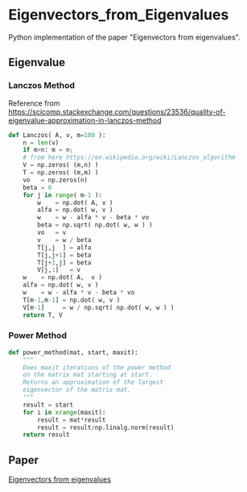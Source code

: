# Eigenvectors_from_Eigenvalues
Python implementation of the paper "Eigenvectors from eigenvalues".

## Eigenvalue

### Lanczos Method
Reference from https://scicomp.stackexchange.com/questions/23536/quality-of-eigenvalue-approximation-in-lanczos-method
```python
def Lanczos( A, v, m=100 ):
    n = len(v)
    if m>n: m = n;
    # from here https://en.wikipedia.org/wiki/Lanczos_algorithm
    V = np.zeros( (m,n) )
    T = np.zeros( (m,m) )
    vo   = np.zeros(n)
    beta = 0
    for j in range( m-1 ):
        w    = np.dot( A, v )
        alfa = np.dot( w, v )
        w    = w - alfa * v - beta * vo
        beta = np.sqrt( np.dot( w, w ) ) 
        vo   = v
        v    = w / beta 
        T[j,j  ] = alfa 
        T[j,j+1] = beta
        T[j+1,j] = beta
        V[j,:]   = v
    w    = np.dot( A,  v )
    alfa = np.dot( w, v )
    w    = w - alfa * v - beta * vo
    T[m-1,m-1] = np.dot( w, v )
    V[m-1]     = w / np.sqrt( np.dot( w, w ) ) 
    return T, V
```

### Power Method
```python
def power_method(mat, start, maxit):
    """
    Does maxit iterations of the power method
    on the matrix mat starting at start.
    Returns an approximation of the largest
    eigenvector of the matrix mat.
    """
    result = start
    for i in xrange(maxit):
        result = mat*result
        result = result/np.linalg.norm(result)
    return result
```

## Paper
[Eigenvectors from eigenvalues](https://arxiv.org/pdf/1908.03795.pdf)
